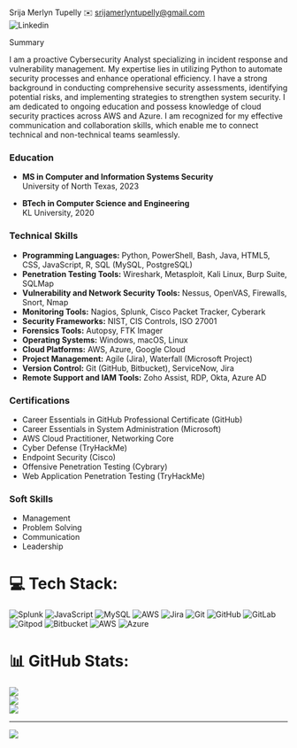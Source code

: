 Srija Merlyn Tupelly
✉️ srijamerlyntupelly@gmail.com  
![Linkedin](https://www.linkedin.com/in/srija-merlyn-tupelly-712529256)

 Summary

I am a proactive Cybersecurity Analyst specializing in incident response and vulnerability management. My expertise lies in utilizing Python to automate security processes and enhance operational efficiency. I have a strong background in conducting comprehensive security assessments, identifying potential risks, and implementing strategies to strengthen system security. I am dedicated to ongoing education and possess knowledge of cloud security practices across AWS and Azure. I am recognized for my effective communication and collaboration skills, which enable me to connect technical and non-technical teams seamlessly.

### Education

- **MS in Computer and Information Systems Security**  
  University of North Texas, 2023

- **BTech in Computer Science and Engineering**  
  KL University, 2020

### Technical Skills

- **Programming Languages:** Python, PowerShell, Bash, Java, HTML5, CSS, JavaScript, R, SQL (MySQL, PostgreSQL)
- **Penetration Testing Tools:** Wireshark, Metasploit, Kali Linux, Burp Suite, SQLMap
- **Vulnerability and Network Security Tools:** Nessus, OpenVAS, Firewalls, Snort, Nmap
- **Monitoring Tools:** Nagios, Splunk, Cisco Packet Tracker, Cyberark
- **Security Frameworks:** NIST, CIS Controls, ISO 27001
- **Forensics Tools:** Autopsy, FTK Imager
- **Operating Systems:** Windows, macOS, Linux
- **Cloud Platforms:** AWS, Azure, Google Cloud
- **Project Management:** Agile (Jira), Waterfall (Microsoft Project)
- **Version Control:** Git (GitHub, Bitbucket), ServiceNow, Jira
- **Remote Support and IAM Tools:** Zoho Assist, RDP, Okta, Azure AD

### Certifications

- Career Essentials in GitHub Professional Certificate (GitHub)
- Career Essentials in System Administration (Microsoft)
- AWS Cloud Practitioner, Networking Core
- Cyber Defense (TryHackMe)
- Endpoint Security (Cisco)
- Offensive Penetration Testing (Cybrary)
- Web Application Penetration Testing (TryHackMe)

### Soft Skills

- Management
- Problem Solving
- Communication
- Leadership

# 💻 Tech Stack:
![Splunk](https://img.shields.io/badge/splunk-%23000000.svg?style=for-the-badge&logo=splunk&logoColor=white) ![JavaScript](https://img.shields.io/badge/javascript-%23323330.svg?style=for-the-badge&logo=javascript&logoColor=%23F7DF1E) ![MySQL](https://img.shields.io/badge/mysql-4479A1.svg?style=for-the-badge&logo=mysql&logoColor=white) ![AWS](https://img.shields.io/badge/AWS-%23FF9900.svg?style=for-the-badge&logo=amazon-aws&logoColor=white) ![Jira](https://img.shields.io/badge/jira-%230A0FFF.svg?style=for-the-badge&logo=jira&logoColor=white) ![Git](https://img.shields.io/badge/git-%23F05033.svg?style=for-the-badge&logo=git&logoColor=white) ![GitHub](https://img.shields.io/badge/github-%23121011.svg?style=for-the-badge&logo=github&logoColor=white) ![GitLab](https://img.shields.io/badge/gitlab-%23181717.svg?style=for-the-badge&logo=gitlab&logoColor=white) ![Gitpod](https://img.shields.io/badge/gitpod-f06611.svg?style=for-the-badge&logo=gitpod&logoColor=white) ![Bitbucket](https://img.shields.io/badge/bitbucket-%230047B3.svg?style=for-the-badge&logo=bitbucket&logoColor=white) ![AWS](https://img.shields.io/badge/AWS-%23FF9900.svg?style=for-the-badge&logo=amazon-aws&logoColor=white) ![Azure](https://img.shields.io/badge/azure-%230072C6.svg?style=for-the-badge&logo=microsoftazure&logoColor=white)
# 📊 GitHub Stats:
![](https://github-readme-stats.vercel.app/api?username=Merlyn1998&theme=dark&hide_border=false&include_all_commits=false&count_private=false)<br/>
![](https://nirzak-streak-stats.vercel.app/?user=Merlyn1998&theme=dark&hide_border=false)<br/>
![](https://github-readme-stats.vercel.app/api/top-langs/?username=Merlyn1998&theme=dark&hide_border=false&include_all_commits=false&count_private=false&layout=compact)

---
[![](https://visitcount.itsvg.in/api?id=Merlyn1998&icon=0&color=0)](https://visitcount.itsvg.in)

<!-- Proudly created with GPRM ( https://gprm.itsvg.in ) -->
